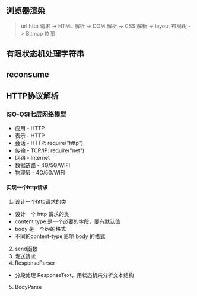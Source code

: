 ## 浏览器渲染
> url http 请求 -> HTML 解析 -> DOM 解析 -> CSS 解析 -> layout 布局树 -> Bitmap 位图
## 有限状态机处理字符串
## reconsume
## HTTP协议解析
### ISO-OSI七层网络模型
* 应用 - HTTP
* 表示 - HTTP
* 会话 - HTTP: require("http")
* 传输 - TCP/IP: require("net")
* 网络 - Internet
* 数据链路 - 4G/5G/WIFI
* 物理层 - 4G/5G/WIFI


#### 实现一个http请求
1. 设计一个http请求的类
* 设计一个 http 请求的类
* content type 是一个必要的字段，要有默认值
* body 是一个kv的格式
* 不同的content-type 影响 body 的格式
2. send函数
3. 发送请求
4. ResponseParser
* 分段处理 ResponseText，用状态机来分析文本结构
5. BodyParse 
